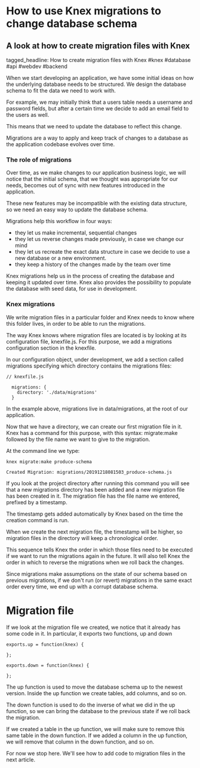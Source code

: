 # How to use Knex migrations to change database schema
## A look at how to create migration files with Knex

tagged_headline: How to create migration files with Knex #knex #database #api #webdev #backend



When we start developing an application, we have some initial ideas on how the underlying database needs to be structured. We design the database schema to fit the data we need to work with.

For example, we may initially think that a users table needs a username and password fields, but after a certain time we decide to add an email field to the users as well.

This means that we need to update the database to reflect this change.

Migrations are a way to apply and keep track of changes to a database as the application codebase evolves over time.

### The role of migrations

Over time, as we make changes to our application business logic, we will notice that the initial schema, that we thought was appropriate for our needs, becomes out of sync with new features introduced in the application.

These new features may be incompatible with the existing data structure, so we need an easy way to update the database schema.

Migrations help this workflow in four ways:

- they let us make incremental, sequential changes
- they let us reverse changes made previously, in case we change our mind
- they let us recreate the exact data structure in case we decide to use a new database or a new environment.
- they keep a history of the changes made by the team over time

Knex migrations help us in the process of creating the database and keeping it updated over time. 
Knex also provides the possibility to populate the database with seed data, for use in development.

### Knex migrations

We write migration files in a particular folder and Knex needs to know where this folder lives, in order to be able to run the migrations.

The way Knex knows where migration files are located is by looking at its configuration file, knexfile.js. For this purpose, we add a migrations configuration section in the knexfile.

In our configuration object, under development, we add a section called migrations specifying which directory contains the migrations files:

```
// knexfile.js

  migrations: {
    directory: './data/migrations'
  }
```

In the example above, migrations live in data/migrations, at the root of our application.

Now that we have a directory, we can create our first migration file in it.
Knex has a command for this purpose, with this syntax: migrate:make followed by the file name we want to give to the migration.

At the command line we type:

```
knex migrate:make produce-schema

Created Migration: migrations/20191218081503_produce-schema.js
```

If you look at the project directory after running this command you will see that a new migrations directory has been added and a new migration file has been created in it. The migration file has the file name we entered, prefixed by a timestamp.

The timestamp gets added automatically by Knex based on the time the creation command is run.

When we create the next migration file, the timestamp will be higher, so migration files in the directory will keep a chronological order. 

This sequence tells Knex the order in which those files need to be executed if we want to run the migrations again in the future.
It will also tell Knex the order in which to reverse the migrations when we roll back the changes.

Since migrations make assumptions on the state of our schema based on previous migrations, if we don't run (or revert) migrations in the same exact order every time, we end up with a corrupt database schema.

# Migration file

If we look at the migration file we created, we notice that it already has some code in it. In particular, it exports two functions, up and down

```
exports.up = function(knex) {
  
};

exports.down = function(knex) {
  
};
```

The up function is used to move the database schema up to the newest version.
Inside the up function we create tables, add columns, and so on.

The down function is used to do the inverse of what we did in the up function, so we can bring the database to the previous state if we roll back the migration.

If we created a table in the up function, we will make sure to remove this same table in the down function.  If we added a column in the up function, we will remove that column in the down function, and so on.

For now we stop here. We'll see how to add code to migration files in the next article.
